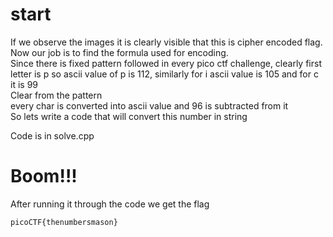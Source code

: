 # start
If we observe the images it is clearly visible that this is cipher encoded flag.<br>
Now our job is to find the formula used for encoding.<br>
Since there is fixed pattern followed in every pico ctf challenge, clearly first letter is p so ascii value of p is 112, similarly for i ascii value is 105 and for c it is 99<br>
Clear from the pattern<br>
every char is converted into ascii value and 96 is subtracted from it<br> 
So lets write a code that will convert this number in string<br>

Code is in solve.cpp<br>

# Boom!!!

After running it through the code we get the flag
```
picoCTF{thenumbersmason}
```
